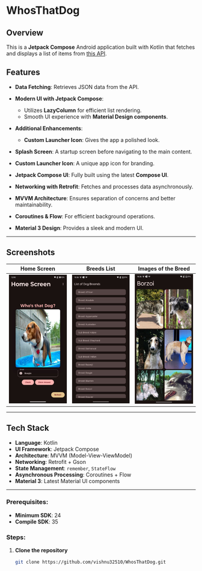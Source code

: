 # WhosThatDog

## Overview
This is a **Jetpack Compose** Android application built with Kotlin that fetches and displays a list of items from [this API](https://dog.ceo/dog-api/).

## Features
- **Data Fetching**: Retrieves JSON data from the API.
- **Modern UI with Jetpack Compose**:
   - Utilizes **LazyColumn** for efficient list rendering.
   - Smooth UI experience with **Material Design components**.
- **Additional Enhancements**:
   - **Custom Launcher Icon**: Gives the app a polished look.

- **Splash Screen**: A startup screen before navigating to the main content.
- **Custom Launcher Icon**: A unique app icon for branding.
- **Jetpack Compose UI**: Fully built using the latest **Compose UI**.
- **Networking with Retrofit**: Fetches and processes data asynchronously.
- **MVVM Architecture**: Ensures separation of concerns and better maintainability.
- **Coroutines & Flow**: For efficient background operations.
- **Material 3 Design**: Provides a sleek and modern UI.

---

## Screenshots
| Home Screen                                  | Breeds List                                  | Images of the Breed                              |
|----------------------------------------------|----------------------------------------------|--------------------------------------------------|
| ![All](screenshots/Screenshot_1.jpeg)        | ![Categories](screenshots/Screenshot_2.jpeg) | ![Favorite](screenshots/Screenshot_3.jpeg)       |

---

## Tech Stack
- **Language**: Kotlin
- **UI Framework**: Jetpack Compose
- **Architecture**: MVVM (Model-View-ViewModel)
- **Networking**: Retrofit + Gson
- **State Management**: `remember`, `StateFlow`
- **Asynchronous Processing**: Coroutines + Flow
- **Material 3**: Latest Material UI components

---

### Prerequisites:
- **Minimum SDK**: 24
- **Compile SDK**: 35

### Steps:
1. **Clone the repository**
   ```sh
   git clone https://github.com/vishnu32510/WhosThatDog.git
